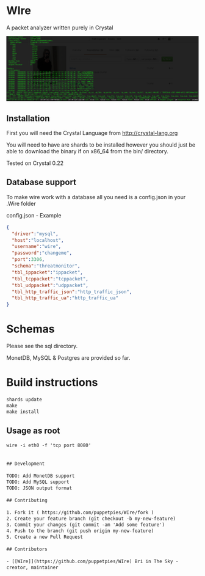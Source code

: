 # WIre

A packet analyzer written purely in Crystal

![Wire-tcpdata](https://raw.githubusercontent.com/puppetpies/WIre/dbbackends/demos/Wire-tcpdata.png)

## Installation

First you will need the Crystal Language from http://crystal-lang.org

You will need to have are shards to be installed however you should just be able to download the binary if on x86_64
from the bin/ directory.

Tested on Crystal 0.22

## Database support

To make wire work with a database all you need is a config.json in your .Wire folder

config.json - Example

```json
{
  "driver":"mysql",
  "host":"localhost",
  "username":"wire",
  "password":"changeme",
  "port":3306,
  "schema":"threatmonitor",
  "tbl_ippacket":"ippacket",
  "tbl_tcppacket":"tcppacket",
  "tbl_udppacket":"udppacket",
  "tbl_http_traffic_json":"http_traffic_json",
  "tbl_http_traffic_ua":"http_traffic_ua"
}
```

# Schemas

Please see the sql directory.

MonetDB, MySQL & Postgres are provided so far.

# Build instructions

```
shards update
make
make install
```

## Usage as root
```
wire -i eth0 -f 'tcp port 8080'


## Development

TODO: Add MonetDB support
TODO: Add MySQL support
TODO: JSON output format

## Contributing

1. Fork it ( https://github.com/puppetpies/WIre/fork )
2. Create your feature branch (git checkout -b my-new-feature)
3. Commit your changes (git commit -am 'Add some feature')
4. Push to the branch (git push origin my-new-feature)
5. Create a new Pull Request

## Contributors

- [[WIre]](https://github.com/puppetpies/WIre) Bri in The Sky - creator, maintainer
